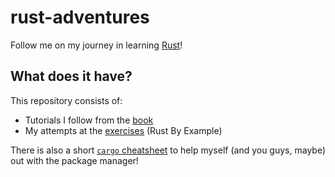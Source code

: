 # rust-adventures

Follow me on my journey in learning [Rust](https://www.rust-lang.org/learn)!

## What does it have?

This repository consists of:

- Tutorials I follow from the [book](https://doc.rust-lang.org/book)
- My attempts at the [exercises](https://doc.rust-lang.org/stable/rust-by-example) (Rust By Example)

There is also a short [`cargo` cheatsheet](https://github.com/g-e-o-m-e-t-r-i-c/rust-adventures/blob/master/cargo-help.md) to help myself (and you guys, maybe) out with the package manager!
